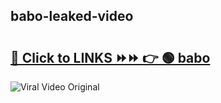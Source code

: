 
 ## babo-leaked-video 

# <h2><a href="https://clipsfans.com/babo&ref=git">🔗 Click to LINKS ⏩⏩ 👉 🟢 babo </a></h2>

<a href="https://clipsfans.com/babo&ref=git" rel="nofollow" data-target="animated-image.originalLink"><img src="https://i.ibb.co.com/xMMVF88/686577567.gif" alt="Viral Video Original" style="max-width: 100%; display: inline-block;" data-target="animated-image.originalImage"></a>

